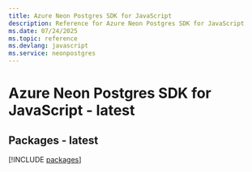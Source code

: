```yaml
---
title: Azure Neon Postgres SDK for JavaScript
description: Reference for Azure Neon Postgres SDK for JavaScript
ms.date: 07/24/2025
ms.topic: reference
ms.devlang: javascript
ms.service: neonpostgres
---
```

# Azure Neon Postgres SDK for JavaScript - latest
## Packages - latest
[!INCLUDE [packages](neon-postgres-index.md)]